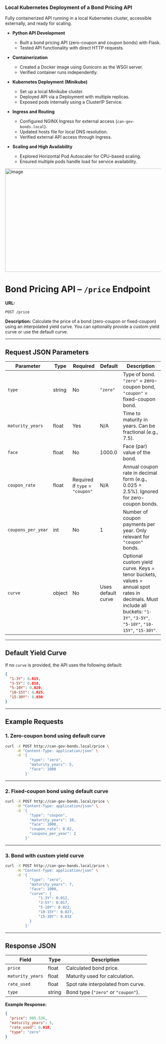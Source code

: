 

### Local Kubernetes Deployment of a Bond Pricing API
Fully containerized API running in a local Kubernetes cluster, accessible externally, and ready for scaling.

* **Python API Development**

  * Built a bond pricing API (zero-coupon and coupon bonds) with Flask.
  * Tested API functionality with direct HTTP requests.

* **Containerization**

  * Created a Docker image using Gunicorn as the WSGI server.
  * Verified container runs independently.

* **Kubernetes Deployment (Minikube)**

  * Set up a local Minikube cluster.
  * Deployed API via a Deployment with multiple replicas.
  * Exposed pods internally using a ClusterIP Service.

* **Ingress and Routing**

  * Configured NGINX Ingress for external access (`can-gov-bonds.local`).
  * Updated hosts file for local DNS resolution.
  * Verified external API access through Ingress.

* **Scaling and High Availability**

  * Explored Horizontal Pod Autoscaler for CPU-based scaling.
  * Ensured multiple pods handle load for service availability.
<img width="939" height="334" alt="image" src="https://github.com/user-attachments/assets/adfc1f51-0294-4a40-830f-2869583ad454" />

# **Bond Pricing API – `/price` Endpoint**

**URL:**

```
POST /price
```

**Description:**
Calculate the price of a bond (zero-coupon or fixed-coupon) using an interpolated yield curve. You can optionally provide a custom yield curve or use the default curve.

---

## **Request JSON Parameters**

| Parameter          | Type   | Required                        | Default            | Description                                                                                                                                                                 |
| ------------------ | ------ | ------------------------------- | ------------------ | --------------------------------------------------------------------------------------------------------------------------------------------------------------------------- |
| `type`             | string | No                              | `"zero"`           | Type of bond. `"zero"` = zero-coupon bond, `"coupon"` = fixed-coupon bond.                                                                                                  |
| `maturity_years`   | float  | Yes                             | N/A                | Time to maturity in years. Can be fractional (e.g., 7.5).                                                                                                                   |
| `face`             | float  | No                              | 1000.0             | Face (par) value of the bond.                                                                                                                                               |
| `coupon_rate`      | float  | Required if `type` = `"coupon"` | N/A                | Annual coupon rate in decimal form (e.g., 0.025 = 2.5%). Ignored for zero-coupon bonds.                                                                                     |
| `coupons_per_year` | int    | No                              | 1                  | Number of coupon payments per year. Only relevant for `"coupon"` bonds.                                                                                                     |
| `curve`            | object | No                              | Uses default curve | Optional custom yield curve. Keys = tenor buckets, values = annual spot rates in decimals. Must include all buckets: `"1-3Y"`, `"3-5Y"`, `"5-10Y"`, `"10-15Y"`, `"15-30Y"`. |

---

## **Default Yield Curve**

If no `curve` is provided, the API uses the following default:

```json
{
  "1-3Y": 0.015,
  "3-5Y": 0.018,
  "5-10Y": 0.020,
  "10-15Y": 0.025,
  "15-30Y": 0.030
}
```

---

## **Example Requests**

### **1. Zero-coupon bond using default curve**

```bash
curl -X POST http://can-gov-bonds.local/price \
     -H "Content-Type: application/json" \
     -d '{
           "type": "zero",
           "maturity_years": 5,
           "face": 1000
         }'
```

---

### **2. Fixed-coupon bond using default curve**

```bash
curl -X POST http://can-gov-bonds.local/price \
     -H "Content-Type: application/json" \
     -d '{
           "type": "coupon",
           "maturity_years": 10,
           "face": 1000,
           "coupon_rate": 0.02,
           "coupons_per_year": 2
         }'
```

---

### **3. Bond with custom yield curve**

```bash
curl -X POST http://can-gov-bonds.local/price \
     -H "Content-Type: application/json" \
     -d '{
           "type": "zero",
           "maturity_years": 7,
           "face": 1000,
           "curve": {
               "1-3Y": 0.012,
               "3-5Y": 0.017,
               "5-10Y": 0.022,
               "10-15Y": 0.027,
               "15-30Y": 0.032
           }
         }'
```

---

## **Response JSON**

| Field            | Type   | Description                         |
| ---------------- | ------ | ----------------------------------- |
| `price`          | float  | Calculated bond price.              |
| `maturity_years` | float  | Maturity used for calculation.      |
| `rate_used`      | float  | Spot rate interpolated from curve.  |
| `type`           | string | Bond type (`"zero"` or `"coupon"`). |

**Example Response:**

```json
{
  "price": 905.536,
  "maturity_years": 5,
  "rate_used": 0.018,
  "type": "zero"
}
```
